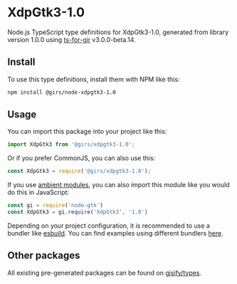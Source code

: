 
# XdpGtk3-1.0

Node.js TypeScript type definitions for XdpGtk3-1.0, generated from library version 1.0.0 using [ts-for-gir](https://github.com/gjsify/ts-for-gir) v3.0.0-beta.14.

## Install

To use this type definitions, install them with NPM like this:
```bash
npm install @girs/node-xdpgtk3-1.0
```

## Usage

You can import this package into your project like this:
```ts
import XdpGtk3 from '@girs/xdpgtk3-1.0';
```

Or if you prefer CommonJS, you can also use this:
```ts
const XdpGtk3 = require('@girs/xdpgtk3-1.0');
```

If you use [ambient modules](https://github.com/gjsify/ts-for-gir/tree/main/packages/cli#ambient-modules), you can also import this module like you would do this in JavaScript:

```ts
const gi = require('node-gtk')
const XdpGtk3 = gi.require('XdpGtk3', '1.0')
```

Depending on your project configuration, it is recommended to use a bundler like [esbuild](https://esbuild.github.io/). You can find examples using different bundlers [here](https://github.com/gjsify/ts-for-gir/tree/main/examples).

## Other packages

All existing pre-generated packages can be found on [gjsify/types](https://github.com/gjsify/types).